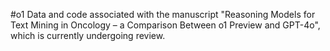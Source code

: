 #o1
Data and code associated with the manuscript "Reasoning Models for Text Mining in Oncology – a Comparison Between o1 Preview and GPT-4o", which is currently undergoing review.
